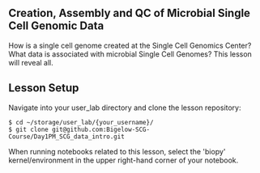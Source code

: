## Creation, Assembly and QC of Microbial Single Cell Genomic Data

How is a single cell genome created at the Single Cell Genomics Center?  What data is associated with microbial Single Cell Genomes?  This lesson will reveal all.

## Lesson Setup

Navigate into your user_lab directory and clone the lesson repository:

```
$ cd ~/storage/user_lab/{your_username}/
$ git clone git@github.com:Bigelow-SCG-Course/Day1PM_SCG_data_intro.git
```

When running notebooks related to this lesson, select the 'biopy' kernel/environment in the upper right-hand corner of your notebook.  

